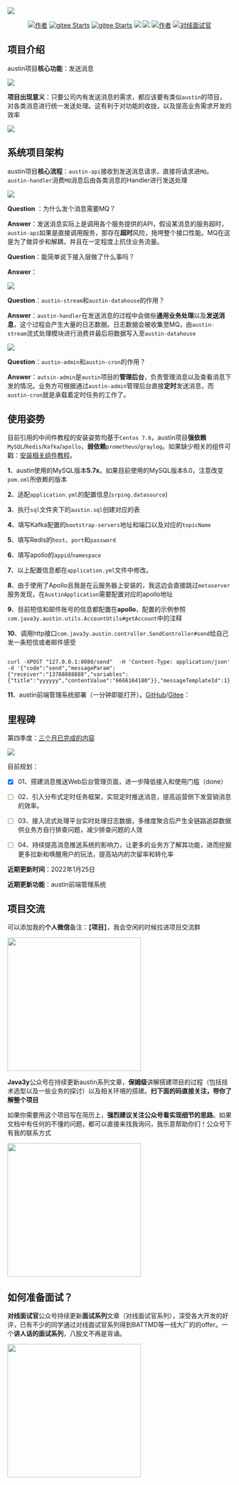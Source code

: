 ![](https://p3-juejin.byteimg.com/tos-cn-i-k3u1fbpfcp/2ccd794db76e482680f72d60959cf368~tplv-k3u1fbpfcp-zoom-1.image)

<p align="center">
  <a href="#"><img src="https://img.shields.io/badge/Author-3y-orange.svg" alt="作者"></a>
  <a href="https://gitee.com/zhongfucheng/austin"><img src="https://gitee.com/zhongfucheng/austin/badge/star.svg?theme=dark" alt="gitee Starts"></a>
  <a href="https://gitee.com/zhongfucheng/austin"><img src="https://gitee.com/zhongfucheng/austin/badge/fork.svg?theme=dark" alt="gitee Starts"></a>
  <a href="https://github.com/ZhongFuCheng3y/austin"><img src="https://img.shields.io/github/forks/ZhongFuCheng3y/austin.svg?style=flat&label=GithubFork"></a> 
  <a href="https://github.com/ZhongFuCheng3y/austin"><img src="https://img.shields.io/github/stars/ZhongFuCheng3y/austin.svg?style=flat&label=GithubStars"></a>
  <a href="https://github.com/ZhongFuCheng3y/austin-admin"><img src="https://img.shields.io/badge/austin前端-GitHub-green.svg" alt="作者"></a> 
  <a href="#如何准备面试"><img src="https://img.shields.io/badge/如何准备-面试-yellow.svg" alt="对线面试官"></a>
</p>


## 项目介绍

austin项目**核心功能**：发送消息

![](https://p3-juejin.byteimg.com/tos-cn-i-k3u1fbpfcp/5436b2e3d6cd471db9aafbd436198ca7~tplv-k3u1fbpfcp-zoom-1.image)

**项目出现意义**：只要公司内有发送消息的需求，都应该要有类似`austin`的项目，对各类消息进行统一发送处理。这有利于对功能的收拢，以及提高业务需求开发的效率

![](https://p3-juejin.byteimg.com/tos-cn-i-k3u1fbpfcp/c267ebb2ff234243b8665312dbb46310~tplv-k3u1fbpfcp-zoom-1.image)

## 系统项目架构

austin项目**核心流程**：`austin-api`接收到发送消息请求，直接将请求进`MQ`。`austin-handler`消费`MQ`消息后由各类消息的Handler进行发送处理

![](https://p3-juejin.byteimg.com/tos-cn-i-k3u1fbpfcp/cce7979291e740a39c5f00f1cee8c214~tplv-k3u1fbpfcp-zoom-1.image)

**Question** ：为什么发个消息需要MQ？

**Answer**：发送消息实际上是调用各个服务提供的API，假设某消息的服务超时，`austin-api`如果是直接调用服务，那存在**超时**风险，拖垮整个接口性能。MQ在这是为了做异步和解耦，并且在一定程度上抗住业务流量。

**Question**：能简单说下接入层做了什么事吗？

**Answer**：

![](https://p3-juejin.byteimg.com/tos-cn-i-k3u1fbpfcp/c94059a008784a69bd10b98caa46d683~tplv-k3u1fbpfcp-zoom-1.image)

**Question**：`austin-stream`和`austin-datahouse`的作用？

**Answer**：`austin-handler`在发送消息的过程中会做些**通用业务处理**以及**发送消息**，这个过程会产生大量的日志数据。日志数据会被收集至MQ，由`austin-stream`流式处理模块进行消费并最后将数据写入至`austin-datahouse`

![](https://p3-juejin.byteimg.com/tos-cn-i-k3u1fbpfcp/e4bd420001c549ebad922637f7b2e38a~tplv-k3u1fbpfcp-zoom-1.image)

**Question**：`austin-admin`和`austin-cron`的作用？

**Answer**：`autsin-admin`是`austin`项目的**管理后台**，负责管理消息以及查看消息下发的情况。业务方可根据通过`austin-admin`管理后台直接**定时**发送消息，而`austin-cron`就是承载着定时任务的工作了。

## 使用姿势

目前引用的中间件教程的安装姿势均基于`Centos 7.6`，austin项目**强依赖**`MySQL`/`Redis`/`Kafka`/`apollo`，**弱依赖**`prometheus`/`graylog`。如果缺少相关的组件可戳：[安装相关组件教程](INSTALL.md)。

**1**、austin使用的MySQL版本**5.7x**。如果目前使用的MySQL版本8.0，注意改变`pom.xml`所依赖的版本

**2**、适配`application.yml`的配置信息(`srping.datasource`)

**3**、执行`sql`文件夹下的`austin.sql`创建对应的表

**4**、填写Kafka配置的`bootstrap-servers`地址和端口以及对应的`topicName`

**5**、填写Redis的`host`、`port`和`password`

**6**、填写apollo的`appid`/`namespace`

**7**、以上配置信息都在`application.yml`文件中修改。

**8**、由于使用了Apollo且我是在云服务器上安装的，我这边会直接跳过`metaserver`服务发现，在`AustinApplication`需要配置对应的apollo地址

**9**、目前短信和邮件账号的信息都配置在**apollo**，配置的示例参照`com.java3y.austin.utils.AccountUtils#getAccount`中的注释

**10**、调用http接口`com.java3y.austin.controller.SendController#send`给自己发一条短信或者邮件感受

```shell

curl -XPOST "127.0.0.1:8080/send"  -H 'Content-Type: application/json'  -d '{"code":"send","messageParam":{"receiver":"13788888888","variables":{"title":"yyyyyy","contentValue":"6666164180"}},"messageTemplateId":1}'

```

**11**、austin前端管理系统部署（一分钟即能打开）。[GitHub](https://github.com/ZhongFuCheng3y/austin-admin)/[Gitee](https://gitee.com/zhongfucheng/austin-admin)：
## 里程碑

第四季度：[三个月已完成的内容](https://mp.weixin.qq.com/s?__biz=MzI4Njg5MDA5NA==&mid=2247503562&idx=1&sn=99ba92325ae5e8f8054700e770f0898d&chksm=ebd48fcbdca306dd65f2a56c2febd0ef5e6227aa8166183b9fe7edc1ba09ef6066ef3d797af6&token=1246005878&lang=zh_CN#rd)

![](https://p6-juejin.byteimg.com/tos-cn-i-k3u1fbpfcp/4f99631fe25c42b39cbfb6e59cccec85~tplv-k3u1fbpfcp-watermark.image?)


目前规划：
- [x] 01、搭建消息推送Web后台管理页面，进一步降低接入和使用门槛（done）
- [ ] 02、引入分布式定时任务框架，实现定时推送消息，提高运营侧下发营销消息的效率。
- [ ] 03、接入流式处理平台实时处理日志数据，多维度聚合后产生全链路追踪数据供业务方自行排查问题，减少排查问题的人效
- [ ] 04、持续提高消息推送系统的影响力，让更多的业务方了解其功能，进而挖掘更多拉新和唤醒用户的玩法，提高站内的次留率和转化率


**近期更新时间**：2022年1月25日

**近期更新功能**：austin前端管理系统

## 项目交流

可以添加我的**个人微信**备注：【**项目**】，我会空闲的时候拉进项目交流群


<img align="center" src='https://p3-juejin.byteimg.com/tos-cn-i-k3u1fbpfcp/5eae548196934599a7cb3637aedf381d~tplv-k3u1fbpfcp-zoom-1.image' width=300px height=300px />

**Java3y**公众号在持续更新austin系列文章，**保姆级**讲解搭建项目的过程（包括技术选型以及一些业务的探讨）以及相关环境的搭建。**扫下面的码直接关注，带你了解整个项目**


如果你需要用这个项目写在简历上，**强烈建议关注公众号看实现细节的思路**。如果⽂档中有任何的不懂的问题，都可以直接来找我询问，我乐意帮助你们！公众号下有我的联系方式

<img align="center" src='https://p3-juejin.byteimg.com/tos-cn-i-k3u1fbpfcp/4e109cdb8d064c1e87541d7b6c17957d~tplv-k3u1fbpfcp-zoom-1.image' width=300px height=300px />

## 如何准备面试？

**对线面试官**公众号持续更新**面试系列**文章（对线面试官系列），深受各大开发的好评，已有不少的同学通过对线面试官系列得到BATTMD等一线大厂的的offer。一个**讲人话的面试系列**，八股文不再是背诵。

<img align="center" src='https://p3-juejin.byteimg.com/tos-cn-i-k3u1fbpfcp/f87f574e93964921a4d02146bf3ccdac~tplv-k3u1fbpfcp-zoom-1.image' width=300px height=300px />


